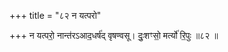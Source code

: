 +++
title = "८२ न यत्परो"

+++
न यत्परो॒ नान्त॑रऽआद॒धर्ष॑द् वृषण्वसू। दुः॒शꣳसो॒ मर्त्यो॑ रि॒पुः ॥८२ ॥